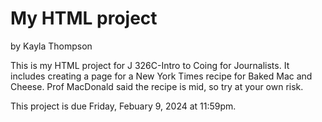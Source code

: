 # My HTML project

by Kayla Thompson

This is my HTML project for J 326C-Intro to Coing for Journalists. It includes creating a page for a New York Times recipe for Baked Mac and Cheese. Prof MacDonald said the recipe is mid, so try at your own risk.

This project is due Friday, Febuary 9, 2024 at 11:59pm.
